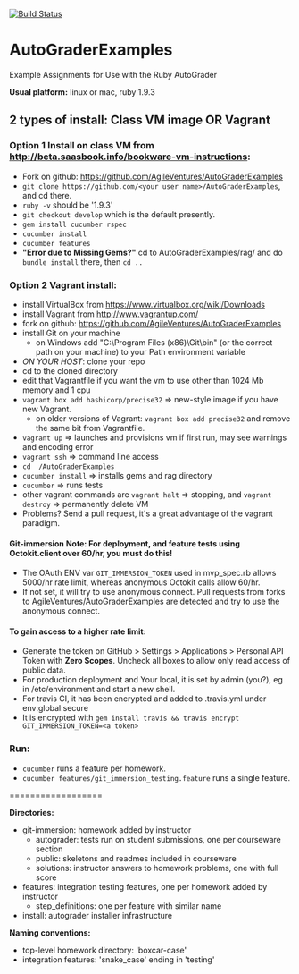 [![Build Status](https://travis-ci.org/AgileVentures/AutoGraderExamples.png)](https://travis-ci.org/AgileVentures/AutoGraderExamples)

AutoGraderExamples
==================

Example Assignments for Use with the Ruby AutoGrader

**Usual platform:** linux or mac, ruby 1.9.3

## 2 types of install: Class VM image **OR** Vagrant

### Option 1 **Install on class VM from http://beta.saasbook.info/bookware-vm-instructions:**
- Fork on github: https://github.com/AgileVentures/AutoGraderExamples
- `git clone https://github.com/<your user name>/AutoGraderExamples`, and cd there.
- `ruby -v` should be '1.9.3'
- `git checkout develop` which is the default presently.
- `gem install cucumber rspec`
- `cucumber install`
- `cucumber features`
- **"Error due to Missing Gems?"** cd to AutoGraderExamples/rag/ and do `bundle install` there, then `cd ..`



### Option 2 **Vagrant install:**
- install VirtualBox from https://www.virtualbox.org/wiki/Downloads
- install Vagrant from http://www.vagrantup.com/
- fork on github: https://github.com/AgileVentures/AutoGraderExamples
- install Git on your machine
  - on Windows add "C:\Program Files (x86)\Git\bin" (or the correct path on your machine) to your Path environment variable
- *ON YOUR HOST*: clone your repo
- cd to the cloned directory
- edit that Vagrantfile if you want the vm to use other than 1024 Mb memory and 1 cpu
- `vagrant box add hashicorp/precise32` => new-style image if you have new Vagrant.
  - on older versions of Vagrant: `vagrant box add precise32` and remove the same bit from Vagrantfile.
- `vagrant up`       => launches and provisions vm if first run, may see warnings and encoding error
- `vagrant ssh`      => command line access
- `cd  /AutoGraderExamples`
- `cucumber install` => installs gems and rag directory
- `cucumber`         => runs tests
- other vagrant commands are `vagrant halt` => stopping, and `vagrant destroy` => permanently delete VM
- Problems? Send a pull request, it's a great advantage of the vagrant paradigm.


#### **Git-immersion Note:** For deployment, and feature tests using Octokit.client over 60/hr, you must do this!
- The OAuth ENV var `GIT_IMMERSION_TOKEN` used in mvp_spec.rb allows 5000/hr rate limit, whereas anonymous Octokit calls allow 60/hr.
- If not set, it will try to use anonymous connect. Pull requests from forks to AgileVentures/AutoGraderExamples are detected and try to use the anonymous connect.

#### To gain access to a higher rate limit:
- Generate the token on GitHub > Settings > Applications > Personal API Token with **Zero Scopes**. Uncheck all boxes to allow only read access of public data.
- For production deployment and Your local, it is set by admin (you?), eg in /etc/environment and start a new shell.
- For travis CI, it has been encrypted and added to .travis.yml under env:global:secure
- It is encrypted with `gem install travis && travis encrypt GIT_IMMERSION_TOKEN=<a token>`

### **Run:**
- `cucumber` runs a feature per homework.
- `cucumber features/git_immersion_testing.feature` runs a single feature.

==================

**Directories:**
- git-immersion: homework added by instructor
  - autograder: tests run on student submissions, one per courseware section
  - public: skeletons and readmes included in courseware
  - solutions: instructor answers to homework problems, one with full score
- features: integration testing features, one per homework added by instructor
  - step_definitions: one per feature with similar name
- install: autograder installer infrastructure

**Naming conventions:**
 - top-level homework directory: 'boxcar-case'
 - integration features: 'snake_case' ending in 'testing'
